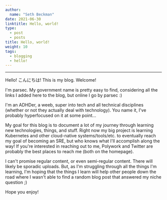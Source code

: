 ```yaml
---
author:
  name: "Seth Beckman"
date: 2021-06-30
linktitle: Hello, world!
type:
  - post
  - posts
title: Hello, world!
weight: 10
tags:
  - blogging
  - hello!
---
```


---

Hello! こんにちは! This is my blog. Welcome!

I'm parsec. My government name is pretty easy to find, considering all the links I added here to the blog, but online I go by parsec :)

I'm an ADHDer, a weeb, super into tech and all technical disciplines (whether or not they actually deal with technology). You name it, I've probably hyperfocused on it at some point... 

My goal for this blog is to document a lot of my journey through learning new technologies, things, and stuff. Right now my big project is learning Kubernetes and other cloud-native systems/tools/etc. to eventually reach my goal of becoming an SRE, but who knows what I'll accomplish along the way! If you're interested in reaching out to me, Polywork and Twitter are probably the best places to reach me (both on the homepage).

I can't promise regular content, or even semi-regular content. There will likely be sporadic uploads. But, as I'm struggling through all the things I'm learning, I'm hoping that the things I learn will help other people down the road where I wasn't able to find a random blog post that answered my niche question ;)

Hope you enjoy!
